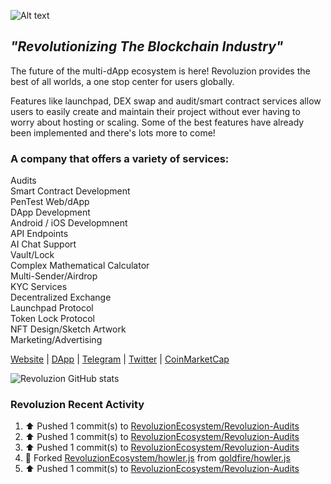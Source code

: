<img
  src="http://revoluzion.io/wp-content/uploads/2022/12/RevoluzionFull-1.png"
  alt="Alt text"
  title="Revoluzion"
  style="display: inline-block; margin: 0 auto; max-width: 200px">
## <i>"Revolutionizing The Blockchain Industry"</i><br>
The future of the multi-dApp ecosystem is here! Revoluzion provides the best of all worlds, a one stop center for users globally.<br>

Features like launchpad, DEX swap and audit/smart contract services allow users to easily create and maintain their project without ever having to worry about hosting or scaling. Some of the best features have already been implemented and there's lots more to come!<br>

### A company that offers a variety of services:

  Audits<br>
  Smart Contract Development<br>
  PenTest Web/dApp<br>
  DApp Development<br>
  Android / iOS Developmnent<br>
  API Endpoints<br>
  AI Chat Support<br>
  Vault/Lock<br>
  Complex Mathematical Calculator<br>
  Multi-Sender/Airdrop<br>
  KYC Services<br>
  Decentralized Exchange<br>
  Launchpad Protocol<br>
  Token Lock Protocol<br>
  NFT Design/Sketch Artwork<br>
  Marketing/Advertising<br>

[Website](https://revoluzion.io) | [DApp](https://revoluzion.app) | [Telegram](https://t.me/RevoluzionEcosystem) | [Twitter](https://twitter.com/RevoluzionEco) | [CoinMarketCap](https://coinmarketcap.com/community/profile/Revoluzion)

![Revoluzion GitHub stats](https://github-readme-stats-n1so6jbrl-revoluziontoken.vercel.app/api?username=RevoluzionEcosystem&theme=gotham&show_icons=true)<br>

### Revoluzion Recent Activity
<!--START_SECTION:activity-->
<!--RECENT_ACTIVITY:start-->
1. ⬆️ Pushed 1 commit(s) to [RevoluzionEcosystem/Revoluzion-Audits](https://github.com/RevoluzionEcosystem/Revoluzion-Audits)<br>
2. ⬆️ Pushed 1 commit(s) to [RevoluzionEcosystem/Revoluzion-Audits](https://github.com/RevoluzionEcosystem/Revoluzion-Audits)<br>
3. ⬆️ Pushed 1 commit(s) to [RevoluzionEcosystem/Revoluzion-Audits](https://github.com/RevoluzionEcosystem/Revoluzion-Audits)<br>
4. 🔱 Forked [RevoluzionEcosystem/howler.js](https://github.com/RevoluzionEcosystem/howler.js) from [goldfire/howler.js](https://github.com/goldfire/howler.js)<br>
5. ⬆️ Pushed 1 commit(s) to [RevoluzionEcosystem/Revoluzion-Audits](https://github.com/RevoluzionEcosystem/Revoluzion-Audits)<br>
<!--RECENT_ACTIVITY:end-->
